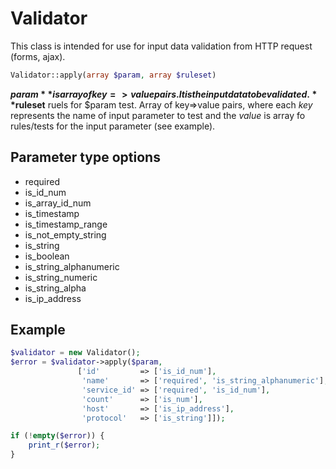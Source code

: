# Validator
This class is intended for use for input data validation from HTTP request (forms, ajax).
```php
Validator::apply(array $param, array $ruleset)
```
**$param** is array of key=>value pairs. It is the input data to be validated.
**$ruleset** ruels for $param test. Array of key=>value pairs, where each *key* represents the name of input parameter to test and the *value* is array fo rules/tests for the input parameter (see example).
## Parameter type options
* required
* is_id_num
* is_array_id_num
* is_timestamp
* is_timestamp_range
* is_not_empty_string
* is_string
* is_boolean
* is_string_alphanumeric
* is_string_numeric
* is_string_alpha
* is_ip_address
## Example
```php
$validator = new Validator();
$error = $validator->apply($param,
			   ['id'         => ['is_id_num'],
			    'name'       => ['required', 'is_string_alphanumeric'],
			    'service_id' => ['required', 'is_id_num'],
			    'count'      => ['is_num'],
			    'host'       => ['is_ip_address'],
			    'protocol'   => ['is_string']]);

if (!empty($error)) {
    print_r($error);
}
```
